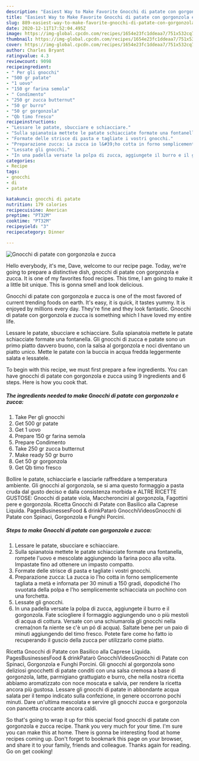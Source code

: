 ```yaml
---
description: "Easiest Way to Make Favorite Gnocchi di patate con gorgonzola e zucca"
title: "Easiest Way to Make Favorite Gnocchi di patate con gorgonzola e zucca"
slug: 889-easiest-way-to-make-favorite-gnocchi-di-patate-con-gorgonzola-e-zucca
date: 2020-12-11T17:52:04.495Z
image: https://img-global.cpcdn.com/recipes/1654e23fc1ddeaa7/751x532cq70/gnocchi-di-patate-con-gorgonzola-e-zucca-recipe-main-photo.jpg
thumbnail: https://img-global.cpcdn.com/recipes/1654e23fc1ddeaa7/751x532cq70/gnocchi-di-patate-con-gorgonzola-e-zucca-recipe-main-photo.jpg
cover: https://img-global.cpcdn.com/recipes/1654e23fc1ddeaa7/751x532cq70/gnocchi-di-patate-con-gorgonzola-e-zucca-recipe-main-photo.jpg
author: Charles Bryant
ratingvalue: 4.3
reviewcount: 9098
recipeingredient:
- " Per gli gnocchi"
- "500 gr patate"
- "1 uovo"
- "150 gr farina semola"
- " Condimento"
- "250 gr zucca butternut"
- "50 gr burro"
- "50 gr gorgonzola"
- "Qb timo fresco"
recipeinstructions:
- "Lessare le patate, sbucciare e schiacciare."
- "Sulla spianatoia mettete le patate schiacciate formate una fontanella, rompete l&#39;uovo e mescolate aggiungendo la farina poco alla volta. Impastate fino ad ottenere un impasto compatto."
- "Formate delle strisce di pasta e tagliate i vostri gnocchi."
- "Preparazione zucca: La zucca io l&#39;ho cotta in forno semplicemente tagliata a metà e infornata per 30 minuti a 150 gradi, dopodiché l&#39;ho svuotata della polpa e l&#39;ho semplicemente schiacciata un pochino con una forchetta."
- "Lessate gli gnocchi."
- "In una padella versate la polpa di zucca, aggiungete il burro e il gorgonzola. Fate sciogliere il formaggio aggiungendo uno o più mestoli di acqua di cottura. Versate con una schiumarola gli gnocchi nella crema(non fa niente se c&#39;è un pó di acqua). Saltate bene per un paio di minuti aggiungendo del timo fresco. Potete fare come ho fatto io recuperando il guscio della zucca per utilizzarlo come piatto."
categories:
- Recipe
tags:
- gnocchi
- di
- patate

katakunci: gnocchi di patate 
nutrition: 179 calories
recipecuisine: American
preptime: "PT32M"
cooktime: "PT32M"
recipeyield: "3"
recipecategory: Dinner

---
```



![Gnocchi di patate con gorgonzola e zucca](https://img-global.cpcdn.com/recipes/1654e23fc1ddeaa7/751x532cq70/gnocchi-di-patate-con-gorgonzola-e-zucca-recipe-main-photo.jpg)

Hello everybody, it's me, Dave, welcome to our recipe page. Today, we're going to prepare a distinctive dish, gnocchi di patate con gorgonzola e zucca. It is one of my favorites food recipes. This time, I am going to make it a little bit unique. This is gonna smell and look delicious.

Gnocchi di patate con gorgonzola e zucca is one of the most favored of current trending foods on earth. It's easy, it is quick, it tastes yummy. It is enjoyed by millions every day. They're fine and they look fantastic. Gnocchi di patate con gorgonzola e zucca is something which I have loved my entire life.

Lessare le patate, sbucciare e schiacciare. Sulla spianatoia mettete le patate schiacciate formate una fontanella. Gli gnocchi di zucca e patate sono un primo piatto davvero buono, con la salsa al gorgonzola e noci diventano un piatto unico. Mette le patate con la buccia in acqua fredda leggermente salata e lessatele.


To begin with this recipe, we must first prepare a few ingredients. You can have gnocchi di patate con gorgonzola e zucca using 9 ingredients and 6 steps. Here is how you cook that.

<!--inarticleads1-->

##### The ingredients needed to make Gnocchi di patate con gorgonzola e zucca:

1. Take  Per gli gnocchi
1. Get 500 gr patate
1. Get 1 uovo
1. Prepare 150 gr farina semola
1. Prepare  Condimento
1. Take 250 gr zucca butternut
1. Make ready 50 gr burro
1. Get 50 gr gorgonzola
1. Get Qb timo fresco


Bollire le patate, schiacciarle e lasciarle raffreddare a temperatura ambiente. Gli gnocchi al gorgonzola, se si ama questo formaggio a pasta cruda dal gusto deciso e dalla consistenza morbida e ALTRE RICETTE GUSTOSE: Gnocchi di patate viola, Maccheroncini al gorgonzola, Fagottini pere e gorgonzola. Ricetta Gnocchi di Patate con Basilico alla Caprese Liquida. PagesBusinessesFood &amp; drinkPatarò GnocchiVideosGnocchi di Patate con Spinaci, Gorgonzola e Funghi Porcini. 

<!--inarticleads2-->

##### Steps to make Gnocchi di patate con gorgonzola e zucca:

1. Lessare le patate, sbucciare e schiacciare.
1. Sulla spianatoia mettete le patate schiacciate formate una fontanella, rompete l&#39;uovo e mescolate aggiungendo la farina poco alla volta. Impastate fino ad ottenere un impasto compatto.
1. Formate delle strisce di pasta e tagliate i vostri gnocchi.
1. Preparazione zucca: La zucca io l&#39;ho cotta in forno semplicemente tagliata a metà e infornata per 30 minuti a 150 gradi, dopodiché l&#39;ho svuotata della polpa e l&#39;ho semplicemente schiacciata un pochino con una forchetta.
1. Lessate gli gnocchi.
1. In una padella versate la polpa di zucca, aggiungete il burro e il gorgonzola. Fate sciogliere il formaggio aggiungendo uno o più mestoli di acqua di cottura. Versate con una schiumarola gli gnocchi nella crema(non fa niente se c&#39;è un pó di acqua). Saltate bene per un paio di minuti aggiungendo del timo fresco. Potete fare come ho fatto io recuperando il guscio della zucca per utilizzarlo come piatto.


Ricetta Gnocchi di Patate con Basilico alla Caprese Liquida. PagesBusinessesFood &amp; drinkPatarò GnocchiVideosGnocchi di Patate con Spinaci, Gorgonzola e Funghi Porcini. Gli gnocchi al gorgonzola sono deliziosi gnocchetti di patate conditi con una salsa cremosa a base di gorgonzola, latte, parmigiano grattugiato e burro, che nella nostra ricetta abbiamo aromatizzato con noce moscata e salvia, per rendere la ricetta ancora più gustosa. Lessare gli gnocchi di patate in abbondante acqua salata per il tempo indicato sulla confezione, in genere occorrono pochi minuti. Dare un&#39;ultima mescolata e servire gli gnocchi zucca e gorgonzola con pancetta croccante ancora caldi. 

So that's going to wrap it up for this special food gnocchi di patate con gorgonzola e zucca recipe. Thank you very much for your time. I'm sure you can make this at home. There is gonna be interesting food at home recipes coming up. Don't forget to bookmark this page on your browser, and share it to your family, friends and colleague. Thanks again for reading. Go on get cooking!

